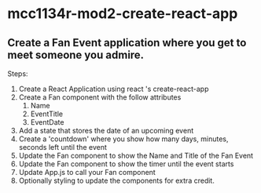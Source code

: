 # mcc1134r-mod2-create-react-app


## Create a Fan Event application where you get to meet someone you admire.  

Steps:

1. Create a React Application using react 's create-react-app
1. Create a Fan component with the follow attributes
    1. Name
    1. EventTitle
    1. EventDate
1. Add a state that stores the date of an upcoming event 
1. Create a 'countdown' where you show how many days, minutes, seconds left until the event
1. Update the Fan component to show the Name and Title of the Fan Event
1. Update the Fan component to show the timer until the event starts
1. Update App.js to call your Fan component
1. Optionally styling to update the components for extra credit.
